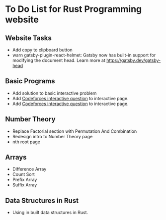 # To Do List for Rust Programming website

## Website Tasks

* Add copy to clipboard button
* warn gatsby-plugin-react-helmet: Gatsby now has built-in support for modifying the document head. Learn more at https://gatsby.dev/gatsby-head

## Basic Programs

* Add solution to basic interactive problem
* Add [Codeforces interactive question](https://codeforces.com/problemset/problem/1807/E) to interactive page.
* Add [Codeforces interactive question](https://codeforces.com/problemset/problem/1780/D) to interactive page.

## Number Theory

* Replace Factorial section with Permutation And Combination
* Redesign intro to Number Theory page
* nth root page

## Arrays

* Difference Array
* Count Sort
* Prefix Array
* Suffix Array

## Data Structures in Rust

* Using in built data structures in Rust.
